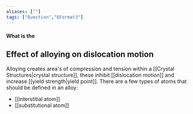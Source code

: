 ```yaml
---
aliases: [""]
tags: ["Question","QFormat3"]
---
```


#### What is the
## Effect of alloying on dislocation motion
Alloying creates area's of compression and tension within a [[Crystal Structures|crystal structure]], these inhibit [[dislocation motion]] and increase [[yield strength|yield point]]. 
There are a few types of atoms that should be defined in an alloy:
- [[interstitial atom]]
- [[substitutional atom]]